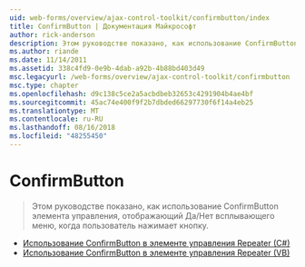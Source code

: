 ```yaml
---
uid: web-forms/overview/ajax-control-toolkit/confirmbutton/index
title: ConfirmButton | Документация Майкрософт
author: rick-anderson
description: Этом руководстве показано, как использование ConfirmButton элемента управления, отображающий Да/Нет всплывающего меню, когда пользователь нажимает кнопку.
ms.author: riande
ms.date: 11/14/2011
ms.assetid: 338c4fd9-0e9b-4dab-a92b-4b88bd403d49
msc.legacyurl: /web-forms/overview/ajax-control-toolkit/confirmbutton
msc.type: chapter
ms.openlocfilehash: d9c138c5ce2a5acbdbeb32653c4291904b4ae4bf
ms.sourcegitcommit: 45ac74e400f9f2b7dbded66297730f6f14a4eb25
ms.translationtype: MT
ms.contentlocale: ru-RU
ms.lasthandoff: 08/16/2018
ms.locfileid: "48255450"
---
```

<a name="confirmbutton"></a>ConfirmButton
====================
> Этом руководстве показано, как использование ConfirmButton элемента управления, отображающий Да/Нет всплывающего меню, когда пользователь нажимает кнопку.


- [Использование ConfirmButton в элементе управления Repeater (C#)](using-a-confirmbutton-in-a-repeater-cs.md)
- [Использование ConfirmButton в элементе управления Repeater (VB)](using-a-confirmbutton-in-a-repeater-vb.md)
